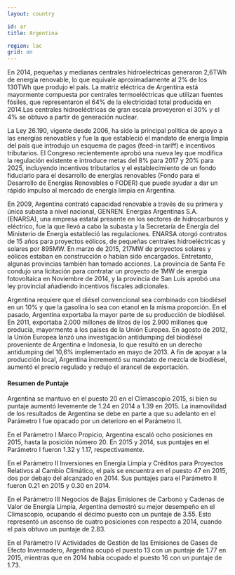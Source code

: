```yaml
---
layout: country

id: ar
title: Argentina

region: lac
grid: on
---
```

En 2014, pequeñas y medianas centrales hidroeléctricas generaron 2,6TWh de energía renovable, lo que equivale aproximadamente  al 2% de los 130TWh que produjo el país. La matriz eléctrica de Argentina está mayormente compuesta por centrales termoeléctricas que utilizan fuentes fósiles, que representaron el 64% de la electricidad total producida en 2014.Las centrales hidroeléctricas de gran escala proveyeron el 30% y el 4% se obtuvo a partir de generación nuclear.

La Ley 26.190, vigente desde 2006, ha sido la principal política de apoyo a las energías renovables y fue la que estableció el mandato de energía limpia del país que introdujo un esquema de pagos (feed-in tariff) e incentivos tributarios.
El Congreso recientemente aprobó una nueva ley que modifica la regulación existente e introduce metas del 8% para 2017 y 20% para 2025, incluyendo incentivos tributarios y el establecimiento de un fondo fiduciario para el desarrollo de energías renovables (Fondo para el Desarrollo de Energías Renovables o FODER) que puede ayudar a dar un rápido impulso al mercado de energía limpia en Argentina.

En 2009, Argentina contrató capacidad renovable a través de su primera y única subasta a nivel nacional, GENREN. Energías Argentinas S.A. (ENARSA), una empresa estatal presente en los sectores de hidrocarburos y eléctrico, fue la que llevó a cabo la subasta y la Secretaría de Energía del Ministerio de Energía estableció las regulaciones. ENARSA otorgó contratos de 15 años para proyectos eólicos, de pequeñas centrales hidroeléctricas y solares por 895MW. En marzo de 2015, 217MW de proyectos solares y eólicos estaban en construcción o habían sido encargados.
Entretanto, algunas provincias también han tomado acciones. La provincia de Santa Fe condujo una licitación para contratar un proyecto de 1MW de energía fotovoltaica en Noviembre de 2014, y la provincia de San Luis aprobó una ley provincial añadiendo incentivos fiscales adicionales.

Argentina requiere que el diésel convencional sea combinado con biodiésel en un 10% y que la gasolina lo sea con etanol en la misma proporción. En el pasado, Argentina exportaba la mayor parte de su producción de biodiésel. En 2011, exportaba 2.000 millones de litros de los 2.900 millones que producía, mayormente a los países de la Unión Europea. En agosto de 2012, la Unión Europea lanzó una investigación antidumping del biodiésel proveniente de Argentina e Indonesia, lo que resultó en un derecho antidumping del 10,6% implementado en mayo de 2013. A fin de apoyar a la producción local, Argentina incrementó su mandato de mezcla de biodiésel, aumentó el precio regulado y redujo el arancel de exportación.

#### Resumen de Puntaje

Argentina se mantuvo en el puesto 20 en el Climascopio 2015, si bien su puntaje aumentó levemente de 1.24 en 2014 a 1.39 en 2015.
La inamovilidad de los resultados de Argentina se debe en parte a que su adelanto en el Parámetro I fue opacado por un deterioro en el Parámetro II.

En el Parámetro I Marco Propicio, Argentina escaló ocho posiciones en 2015, hasta la posición número 20. En 2015 y 2014, sus puntajes en el Parámetro I fueron 1.32 y 1.17, respectivamente.

En el Parámetro II Inversiones en Energía Limpia y Créditos para Proyectos Relativos al Cambio Climático, el país se encuentra en el puesto 47 en 2015, dos por debajo del alcanzado en 2014. Sus puntajes para el Parámetro II fueron 0.21 en 2015 y 0.30 en 2014.

En el Parámetro III Negocios de Bajas Emisiones de Carbono y Cadenas de Valor de Energía Limpia, Argentina demostró su mejor desempeño en el Climascopio, ocupando el décimo puesto con un puntaje de 3.55. Esto representó un ascenso de cuatro posiciones con respecto a 2014, cuando el país obtuvo un puntaje de 2.83.

En el Parámetro IV Actividades de Gestión de las Emisiones de Gases de Efecto Invernadero, Argentina  ocupó el puesto 13 con un puntaje de 1.77 en 2015, mientras que en 2014 había ocupado el puesto 16 con un puntaje de 1.73.

